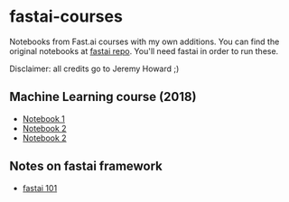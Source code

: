 # fastai-courses
Notebooks from Fast.ai courses with my own additions. You can find the original notebooks at [fastai repo](https://github.com/fastai/fastai/tree/master/courses). You'll need fastai in order to run these.

Disclaimer: all credits go to Jeremy Howard ;)

## Machine Learning course (2018)
* [Notebook 1](https://nbviewer.jupyter.org/github/pyjaime/fastai-courses/blob/master/machine-learning-2018/lesson1-rf.ipynb)
* [Notebook 2](https://nbviewer.jupyter.org/github/pyjaime/fastai-courses/blob/master/machine-learning-2018/lesson2-rf_interpretation.ipynb)
* [Notebook 2](https://nbviewer.jupyter.org/github/pyjaime/fastai-courses/blob/master/machine-learning-2018/lesson3-rf_foundations.ipynb)

## Notes on fastai framework
* [fastai 101](https://nbviewer.jupyter.org/github/pyjaime/fastai-courses/blob/master/fastai-101.ipynb)